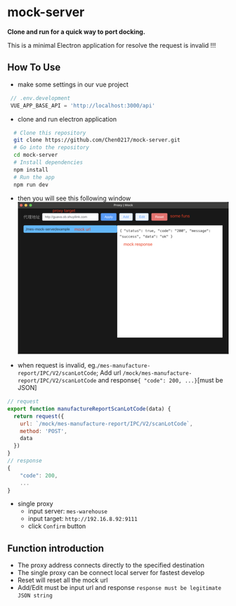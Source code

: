 # mock-server

**Clone and run for a quick way to port docking.**

This is a minimal Electron application for resolve the request is invalid !!!

## How To Use

 - make some settings in our vue project
 ```javascript
  // .env.development
  VUE_APP_BASE_API = 'http://localhost:3000/api'
 ```

- clone and run electron application
```bash
  # Clone this repository
  git clone https://github.com/Chen0217/mock-server.git
  # Go into the repository
  cd mock-server
  # Install dependencies
  npm install
  # Run the app
  npm run dev
```

- then you will see this following window 
![home](doc1.png)

- when request is invalid, eg.`/mes-manufacture-report/IPC/V2/scanLotCode`; Add url `/mock/mes-manufacture-report/IPC/V2/scanLotCode` and response`{ "code": 200, ...}`[must be JSON]
```javascript
// request
export function manufactureReportScanLotCode(data) {
  return request({
    url: `/mock/mes-manufacture-report/IPC/V2/scanLotCode`,
    method: 'POST',
    data
  })
}
// response
{
    "code": 200,
    ...
}
```

- single proxy
  * input server: `mes-warehouse`
  * input target: `http://192.16.8.92:9111`
  * click `Confirm` button

## Function introduction
* The proxy address connects directly to the specified destination
* The single proxy can be connect local server for fastest develop
* Reset will reset all the mock url
* Add/Edit must be input url and response `response must be legitimate JSON string`
